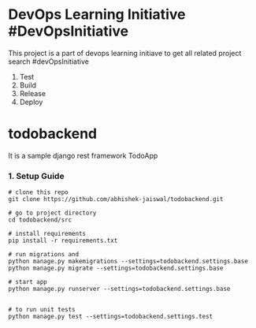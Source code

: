 # DevOps Learning Initiative #DevOpsInitiative
This project is a part of devops learning initiave to get all related project
search #devOpsInitiative
1.  Test
2.  Build
3.  Release
4.  Deploy

# todobackend
It is a sample django rest framework TodoApp 

### 1.  Setup Guide
```
# clone this repo 
git clone https://github.com/abhishek-jaiswal/todobackend.git

# go to project directory
cd todobackend/src

# install requirements
pip install -r requirements.txt

# run migrations and 
python manage.py makemigrations --settings=todobackend.settings.base
python manage.py migrate --settings=todobackend.settings.base

# start app 
python manage.py runserver --settings=todobackend.settings.base


# to run unit tests
python manage.py test --settings=todobackend.settings.test
```

